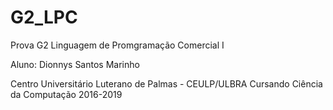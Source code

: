 # G2_LPC
Prova G2 Linguagem de Promgramação Comercial I


Aluno: Dionnys Santos Marinho

Centro Universitário Luterano de Palmas - CEULP/ULBRA
Cursando Ciência da Computação 2016-2019
